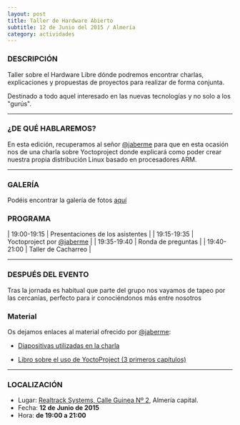 ```yaml
---
layout: post
title: Taller de Hardware Abierto
subtitle: 12 de Junio del 2015 / Almería
category: actividades
---
```


### DESCRIPCIÓN

Taller sobre el Hardware Libre dónde podremos encontrar charlas, explicaciones
y propuestas de proyectos para realizar de forma conjunta.

Destinado a todo aquel interesado en las nuevas tecnologías y no solo a los
"gurús".

---


### ¿DE QUÉ HABLAREMOS?

En esta edición, recuperamos al señor [@jaberme](https://twitter.com/jaberme) para que en esta ocasión nos de una charla sobre Yoctoproject donde explicará como poder crear nuestra propia distribución Linux basado en procesadores ARM.

---

### GALERÍA

Podéis encontrar la galería de fotos [aquí](https://goo.gl/photos/u5hxvae339omEw81A)

### PROGRAMA

| 19:00-19:15   | Presentaciones de los asistentes  |
| 19:15-19:35   | Yoctoproject por [@jaberme](https://twitter.com/jaberme) |
| 19:35-19:40 	| Ronda de preguntas |
| 19:40-21:00 	| Taller de Cacharreo |

---

### DESPUÉS DEL EVENTO

Tras la jornada es habitual que parte del grupo nos vayamos de tapeo por las cercanías, perfecto para ir conociéndonos más entre nosotros


### Material


Os dejamos enlaces al material ofrecido por [@jaberme](https://twitter.com/jaberme):

- [Diapositivas utilizadas en la charla](/resources/2015-06-12/yocto-slides.pdf)

- [Libro sobre el uso de YoctoProject (3 primeros capítulos)](/resources/2015-06-12/YPRealtrack.pdf)
---

### LOCALIZACIÓN

* Lugar: [Realtrack Systems, Calle Guinea Nº 2][1], Almería capital.
* Fecha: **12 de Junio de 2015**
* Hora: **de 19:00 a 21:00**


[1]: http://bit.ly/RealTrackSystems
